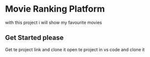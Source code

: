 # Movie Ranking Platform
with this project i will show my favourite movies
## Get Started please
Get te project link and clone it
open te project in vs code and clone it